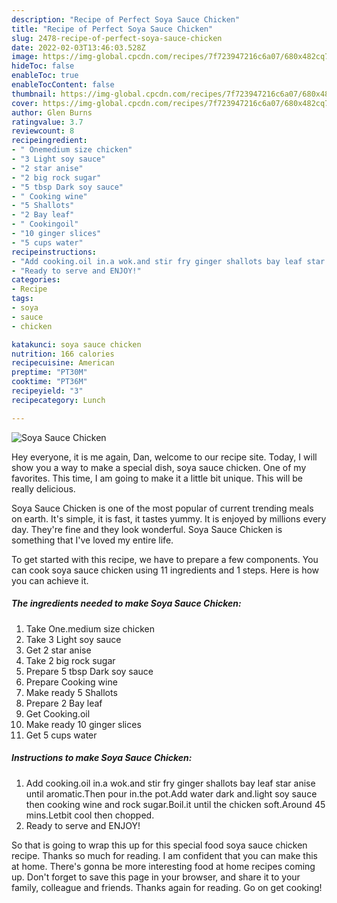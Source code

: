 ```yaml
---
description: "Recipe of Perfect Soya Sauce Chicken"
title: "Recipe of Perfect Soya Sauce Chicken"
slug: 2478-recipe-of-perfect-soya-sauce-chicken
date: 2022-02-03T13:46:03.528Z
image: https://img-global.cpcdn.com/recipes/7f723947216c6a07/680x482cq70/soya-sauce-chicken-recipe-main-photo.jpg
hideToc: false
enableToc: true
enableTocContent: false
thumbnail: https://img-global.cpcdn.com/recipes/7f723947216c6a07/680x482cq70/soya-sauce-chicken-recipe-main-photo.jpg
cover: https://img-global.cpcdn.com/recipes/7f723947216c6a07/680x482cq70/soya-sauce-chicken-recipe-main-photo.jpg
author: Glen Burns
ratingvalue: 3.7
reviewcount: 8
recipeingredient:
- " Onemedium size chicken"
- "3 Light soy sauce"
- "2 star anise"
- "2 big rock sugar"
- "5 tbsp Dark soy sauce"
- " Cooking wine"
- "5 Shallots"
- "2 Bay leaf"
- " Cookingoil"
- "10 ginger slices"
- "5 cups water"
recipeinstructions:
- "Add cooking.oil in.a wok.and stir fry ginger shallots bay leaf star anise until aromatic.Then pour in.the pot.Add water dark and.light soy sauce then cooking wine and rock sugar.Boil.it until the chicken soft.Around 45 mins.Letbit cool then chopped."
- "Ready to serve and ENJOY!"
categories:
- Recipe
tags:
- soya
- sauce
- chicken

katakunci: soya sauce chicken 
nutrition: 166 calories
recipecuisine: American
preptime: "PT30M"
cooktime: "PT36M"
recipeyield: "3"
recipecategory: Lunch

---
```



![Soya Sauce Chicken](https://img-global.cpcdn.com/recipes/7f723947216c6a07/680x482cq70/soya-sauce-chicken-recipe-main-photo.jpg)

Hey everyone, it is me again, Dan, welcome to our recipe site. Today, I will show you a way to make a special dish, soya sauce chicken. One of my favorites. This time, I am going to make it a little bit unique. This will be really delicious.



Soya Sauce Chicken is one of the most popular of current trending meals on earth. It's simple, it is fast, it tastes yummy. It is enjoyed by millions every day. They're fine and they look wonderful. Soya Sauce Chicken is something that I've loved my entire life.


To get started with this recipe, we have to prepare a few components. You can cook soya sauce chicken using 11 ingredients and 1 steps. Here is how you can achieve it.

<!--inarticleads1-->

##### The ingredients needed to make Soya Sauce Chicken:

1. Take  One.medium size chicken
1. Take 3 Light soy sauce
1. Get 2 star anise
1. Take 2 big rock sugar
1. Prepare 5 tbsp Dark soy sauce
1. Prepare  Cooking wine
1. Make ready 5 Shallots
1. Prepare 2 Bay leaf
1. Get  Cooking.oil
1. Make ready 10 ginger slices
1. Get 5 cups water




<!--inarticleads2-->

##### Instructions to make Soya Sauce Chicken:

1. Add cooking.oil in.a wok.and stir fry ginger shallots bay leaf star anise until aromatic.Then pour in.the pot.Add water dark and.light soy sauce then cooking wine and rock sugar.Boil.it until the chicken soft.Around 45 mins.Letbit cool then chopped.
1. Ready to serve and ENJOY!



So that is going to wrap this up for this special food soya sauce chicken recipe. Thanks so much for reading. I am confident that you can make this at home. There's gonna be more interesting food at home recipes coming up. Don't forget to save this page in your browser, and share it to your family, colleague and friends. Thanks again for reading. Go on get cooking!
